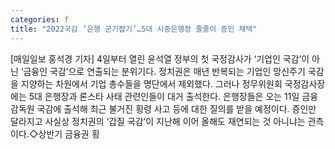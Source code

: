 ```yaml
---
categories: f
title: "2022국감 ‘은행 군기잡기’…5대 시중은행장 줄줄이 증인 채택"
---
```

[매일일보 홍석경 기자] 4일부터 열린 윤석열 정부의 첫 국정감사가 ‘기업인 국감’이 아닌 ‘금융인 국감’으로 연출되는 분위기다. 정치권은 매년 반복되는 기업인 망신주기 국감을 지양하는 차원에서 기업 총수들을 명단에서 제외했다. 그러나 정무위원회 국정감사장에는 5대 은행장과 론스타 사태 관련인들이 대거 출석한다. 은행장들은 오는 11일 금융감독원 국감에 출석해 최근 불거진 횡령 사고 등에 대한 질의를 받을 예정이다. 증인만 달라지고 사실상 정치권의 ‘갑질 국감’이 지난해 이어 올해도 재연되는 것 아니냐는 관측이다.◇상반기 금융권 횡